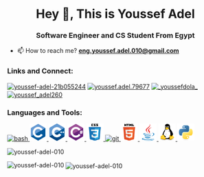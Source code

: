 <h1 align="center">Hey 👋, This is Youssef Adel</h1>
<h3 align="center">Software Engineer and CS Student From Egypt</h3>


- 📫 How to reach me? **eng.youssef.adel.010@gmail.com**

<h3 align="left">Links and Connect:</h3>
<p align="left">
<a href="https://linkedin.com/in/youssef-adel-21b055244" target="blank"><img align="center" src="https://raw.githubusercontent.com/rahuldkjain/github-profile-readme-generator/master/src/images/icons/Social/linked-in-alt.svg" alt="youssef-adel-21b055244" height="30" width="40" /></a>
<a href="https://fb.com/youssef.adel.79677" target="blank"><img align="center" src="https://raw.githubusercontent.com/rahuldkjain/github-profile-readme-generator/master/src/images/icons/Social/facebook.svg" alt="youssef.adel.79677" height="30" width="40" /></a>
<a href="https://instagram.com/_youssefdola_" target="blank"><img align="center" src="https://raw.githubusercontent.com/rahuldkjain/github-profile-readme-generator/master/src/images/icons/Social/instagram.svg" alt="_youssefdola_" height="30" width="40" /></a>
<a href="https://codeforces.com/profile/youssef_adel260" target="blank"><img align="center" src="https://raw.githubusercontent.com/rahuldkjain/github-profile-readme-generator/master/src/images/icons/Social/codeforces.svg" alt="youssef_adel260" height="30" width="40" /></a>
</p>
<p> </p>
<h3 align="left">Languages and Tools:</h3>
<p align="left"> <a href="https://www.gnu.org/software/bash/" target="_blank" rel="noreferrer"> <img src="https://www.vectorlogo.zone/logos/gnu_bash/gnu_bash-icon.svg" alt="bash" width="40" height="40"/> </a> <a href="https://www.cprogramming.com/" target="_blank" rel="noreferrer"> <img src="https://raw.githubusercontent.com/devicons/devicon/master/icons/c/c-original.svg" alt="c" width="40" height="40"/> </a> <a href="https://www.w3schools.com/cpp/" target="_blank" rel="noreferrer"> <img src="https://raw.githubusercontent.com/devicons/devicon/master/icons/cplusplus/cplusplus-original.svg" alt="cplusplus" width="40" height="40"/> </a> <a href="https://www.w3schools.com/cs/" target="_blank" rel="noreferrer"> <img src="https://raw.githubusercontent.com/devicons/devicon/master/icons/csharp/csharp-original.svg" alt="csharp" width="40" height="40"/> </a> <a href="https://www.w3schools.com/css/" target="_blank" rel="noreferrer"> <img src="https://raw.githubusercontent.com/devicons/devicon/master/icons/css3/css3-original-wordmark.svg" alt="css3" width="40" height="40"/> </a> <a href="https://git-scm.com/" target="_blank" rel="noreferrer"> <img src="https://www.vectorlogo.zone/logos/git-scm/git-scm-icon.svg" alt="git" width="40" height="40"/> </a> <a href="https://www.w3.org/html/" target="_blank" rel="noreferrer"> <img src="https://raw.githubusercontent.com/devicons/devicon/master/icons/html5/html5-original-wordmark.svg" alt="html5" width="40" height="40"/> </a> <a href="https://www.java.com" target="_blank" rel="noreferrer"> <img src="https://raw.githubusercontent.com/devicons/devicon/master/icons/java/java-original.svg" alt="java" width="40" height="40"/> </a> <a href="https://www.linux.org/" target="_blank" rel="noreferrer"> <img src="https://raw.githubusercontent.com/devicons/devicon/master/icons/linux/linux-original.svg" alt="linux" width="40" height="40"/> </a> <a href="https://www.python.org" target="_blank" rel="noreferrer"> <img src="https://raw.githubusercontent.com/devicons/devicon/master/icons/python/python-original.svg" alt="python" width="40" height="40"/> </a> </p>
<p> </p>
<p align="left"> <img src="https://komarev.com/ghpvc/?username=youssef-adel-010&label=Profile%20views&color=00aaff&style=flat" alt="youssef-adel-010" /> </p>

<p><img align="left" src="https://github-readme-stats.vercel.app/api/top-langs?username=youssef-adel-010&show_icons=true&theme=tokyonight&locale=en&layout=compact" alt="youssef-adel-010" /></p>

<p>&nbsp;<img align="center" src="https://github-readme-stats.vercel.app/api?username=youssef-adel-010&show_icons=true&theme=tokyonight&locale=en" alt="youssef-adel-010" /></p>
